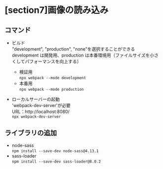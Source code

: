 # [section7]画像の読み込み

## コマンド

- ビルド  
   "development", "production", "none"を選択することができる  
   development は開発用、production は本番環境用（ファイルサイズを小さくしてパフォーマンスを向上する）

  - 検証用  
    `npx webpack --mode development`
  - 本番用  
    `npx webpack --mode production`

- ローカルサーバーの起動  
  'webpack-dev-server'が必要  
  URL：http://localhost:8080/  
  `npx webpack-dev-server`

## ライブラリの追加

- node-sass   
`npm install --save-dev node-sass@4.13.1`
- sass-loader   
`npm install --save-dev sass-loader@8.0.2`